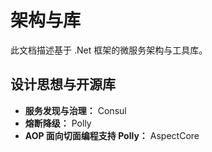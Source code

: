 # 架构与库

此文档描述基于 .Net 框架的微服务架构与工具库。

## 设计思想与开源库

- **服务发现与治理：** Consul
- **熔断降级：** Polly
- **AOP 面向切面编程支持 Polly：** AspectCore
